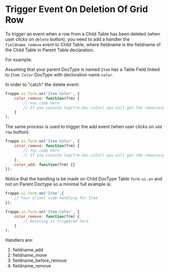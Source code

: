 <!-- add-breadcrumbs -->
# Trigger Event On Deletion Of Grid Row

To trigger an event when a row from a Child Table has been deleted (when user clicks on `delete` button), you need to add a handler the `fieldname_remove` event to Child Table, where fieldname is the fieldname of the Child Table in Parent Table declaration.

For example:

Assuming that your parent DocType is named `Item` has a Table Field linked to `Item Color` DocType with decloration name `color`.

In order to "catch" the delete event:

```js
frappe.ui.form.on('Item Color', {
	color_remove: function(frm) {
		// You code here
		// If you console.log(frm.doc.color) you will get the remaining color list
	}
);
```

The same process is used to trigger the add event (when user clicks on `add row` button):

```js
frappe.ui.form.on('Item Color', {
	color_remove: function(frm) {
		// You code here
		// If you console.log(frm.doc.color) you will get the remaining color list
	},
	color_add: function(frm) {}
});
```

Notice that the handling is be made on Child DocType Table `form.ui.on` and not on Parent Doctype so a minimal full example is:


```js
frappe.ui.form.on('Item',{
	// Your client side handling for Item
});

frappe.ui.form.on('Item Color', {
	color_remove: function(frm) {
		// Deleting is triggered here
	}
);
```

Handlers are:

1. fieldname_add
1. fieldname_move
1. fieldname_before_remove
1. fieldname_remove

